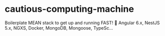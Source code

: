 # cautious-computing-machine
Boilerplate MEAN stack to get up and running FAST! 🚀 Angular 6.x, NestJS 5.x, NGXS, Docker, MongoDB, Mongoose, TypeSc…
